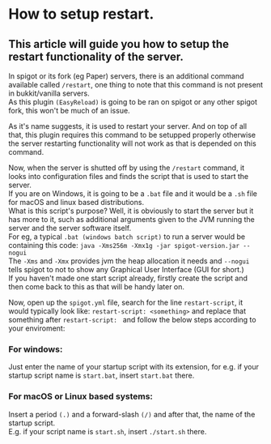 # How to setup restart.

## This article will guide you how to setup the restart functionality of the server.

In spigot or its fork (eg Paper) servers, there is an additional command available called `/restart`, one thing to note that this command is not present in bukkit/vanilla servers.  
As this plugin `(EasyReload)` is going to be ran on spigot or any other spigot fork, this won't be much of an issue. 

As it's name suggests, it is used to restart your server. And on top of all that, this plugin requires this command to be setupped properly otherwise the server restarting functionality will not work as that is depended on this command.    

Now, when the server is shutted off by using the `/restart` command, it looks into configuration files and finds the script that is used to start the server.  
If you are on Windows, it is going to be a `.bat` file and it would be a `.sh` file for macOS and linux based distributions.  
What is this script's purpose? Well, it is obviously to start the server but it has more to it, such as additional arguments given to the JVM running the server and the server software itself.  
For eg, a typical `.bat (windows batch script)` to run a server would be containing this code: `java -Xms256m -Xmx1g -jar spigot-version.jar --nogui`  
The `-Xms` and `-Xmx` provides jvm the heap allocation it needs and `--nogui` tells spigot to not to show any Graphical User Interface (GUI for short.)  
If you haven't made one start script already, firstly create the script and then come back to this as that will be handy later on.

Now, open up the `spigot.yml` file, search for the line `restart-script`, it would typically look like: `restart-script: <something>` and replace that something after `restart-script: ` and follow the below steps according to your enviroment:  

### For windows:
Just enter the name of your startup script with its extension, for e.g. if your startup script name is `start.bat`, insert `start.bat` there.

### For macOS or Linux based systems:
Insert a period `(.)` and a forward-slash `(/)` and after that, the name of the startup script.  
E.g. if your script name is `start.sh`, insert `./start.sh` there.
